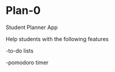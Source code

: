 # Plan-0
Student Planner App

Help students with the following features

-to-do lists

-pomodoro timer
